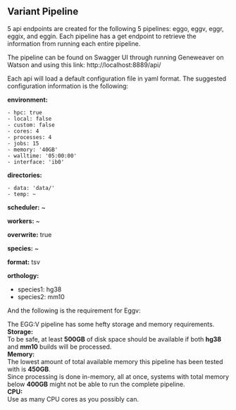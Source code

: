 ## Variant Pipeline

5 api endpoints are created for the following 5 pipelines: eggo, eggv, eggr, eggix, and eggin. Each pipeline has a get endpoint to retrieve the information from running each entire pipeline. 
 
The pipeline can be found on Swagger UI through running Geneweaver on Watson and using this link: http://localhost:8889/api/

Each api will load a default configuration file in yaml format. The suggested configuration information is the following:

**environment:**

    - hpc: true 
    - local: false  
    - custom: false   
	- cores: 4    
    - processes: 4    
    - jobs: 15
    - memory: '40GB'
    - walltime: '05:00:00'  
	- interface: 'ib0'  

**directories:**

    - data: 'data/'  
	- temp: ~  

**scheduler:** ~

**workers:** ~

**overwrite:** true  

**species:** ~  

**format:** tsv  

**orthology:**

  - species1: hg38  
  - species2: mm10  

And the following is the requirement for Eggv:

The EGG:V pipeline has some hefty storage and memory requirements.  
**Storage:**  
To be safe, at least **500GB** of disk space should be available if both **hg38** and **mm10** builds will be processed.  
**Memory:**  
The lowest amount of total available memory this pipeline has been tested with is **450GB**.  
Since processing is done in-memory, all at once, systems with total memory below **400GB** might not be able to run the complete pipeline.  
**CPU:**  
Use as many CPU cores as you possibly can.
